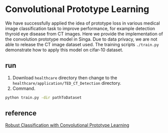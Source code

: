 # Convolutional Prototype Learning

We have successfully applied the idea of prototype loss in various medical image classification task to improve performance, for example detection thyroid eye disease from CT images. Here we provide the implementation of the convolution prototype model in Singa. Due to data privacy, we are not able to release the CT image dataset used. The training scripts `./train.py` demonstrate how to apply this model on cifar-10 dataset.


## run

1. Download `healthcare` directory then change to the `healthcare/application/TED_CT_Detection` directory.
2. Command.
```bash
python train.py -dir pathToDataset
```

## reference

[Robust Classification with Convolutional Prototype Learning](https://arxiv.org/abs/1805.03438)